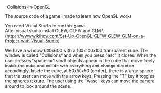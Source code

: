 
-Collisions-in-OpenGL

The source code of a game i made to learn how OpenGL works

You need Visual Studio to run this game.\
After visual studio install GLEW, GLFW and GLM \ 
(https://www.wikihow.com/Set-Up-OpenGL-GLFW-GLEW-GLM-on-a-Project-with-Visual-Studio)

We have a window 600x600 with a 100x100x100 transparent cube. The window is called "Collisions" and when you press "esc" it closes.
When the user presses "spacebar" small objects appear in the cube that move freely inside the cube and collide with everything and change direction accordingly.
Inside the cube, at 50x50x50 (center), there is a large sphere that the user can move with the arrow keys. Pressing the "T" key it toggles the spheres texture.
The user using the "wasd" keys can move the camera around to look around the scene.
